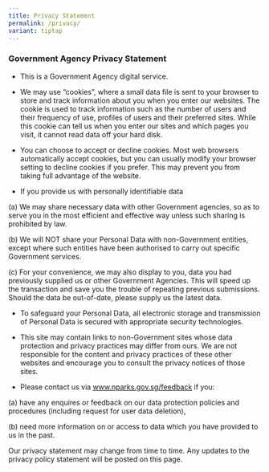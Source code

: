 ```yaml
---
title: Privacy Statement
permalink: /privacy/
variant: tiptap
---
```

<h3><strong>Government Agency Privacy Statement</strong></h3>
<ul data-tight="true" class="tight">
<li>
<p>This is a Government Agency digital service.</p>
</li>
<li>
<p>We may use “cookies”, where a small data file is sent to your browser
to store and track information about you when you enter our websites. The
cookie is used to track information such as the number of users and their
frequency of use, profiles of users and their preferred sites. While this
cookie can tell us when you enter our sites and which pages you visit,
it cannot read data off your hard disk.</p>
</li>
<li>
<p>You can choose to accept or decline cookies. Most web browsers automatically
accept cookies, but you can usually modify your browser setting to decline
cookies if you prefer. This may prevent you from taking full advantage
of the website.</p>
</li>
<li>
<p>If you provide us with personally identifiable data</p>
</li>
</ul>
<p>(a) We may share necessary data with other Government agencies, so as
to serve you in the most efficient and effective way unless such sharing
is prohibited by law.</p>
<p>(b) We will NOT share your Personal Data with non-Government entities,
except where such entities have been authorised to carry out specific Government
services.</p>
<p>(c) For your convenience, we may also display to you, data you had previously
supplied us or other Government Agencies. This will speed up the transaction
and save you the trouble of repeating previous submissions. Should the
data be out-of-date, please supply us the latest data.</p>
<ul data-tight="true" class="tight">
<li>
<p>To safeguard your Personal Data, all electronic storage and transmission
of Personal Data is secured with appropriate security technologies.</p>
</li>
<li>
<p>This site may contain links to non-Government sites whose data protection
and privacy practices may differ from ours. We are not responsible for
the content and privacy practices of these other websites and encourage
you to consult the privacy notices of those sites.</p>
</li>
<li>
<p>Please contact us via <a href="http://www.nparks.gov.sg/feedback" rel="noopener noreferrer nofollow" target="_blank">www.nparks.gov.sg/feedback</a> if
you:</p>
</li>
</ul>
<p>(a) have any enquires or feedback on our data protection policies and
procedures (including request for user data deletion),</p>
<p>(b) need more information on or access to data which you have provided
to us in the past.</p>
<p>Our privacy statement may change from time to time. Any updates to the
privacy policy statement will be posted on this page.</p>